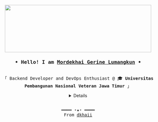 <p align="center">
  <img src="https://giphy.com/embed/l378B1B0BqDHJPmJG" width="480" height="156" frameBorder="0" class="giphy-embed"/>
</p>

<h3 align="center"><samp>• Hello! I am <b><a rel="nofollow noopener noreferrer" target="_blank" href="https://kevincui.dev">Mordekhai Gerine Lumangkun</a> •</b></samp></h3>

<p align="center"><br>
  <samp>
    「 Backend Developer and DevOps Enthusiast @ 🎓 <b>Universitas Pembangunan Nasional Veteran Jawa Timur</b> 」<br>
  </samp>
</p>

<details align="center" id="details">
  <p align="center">
    <p><b><samp>Language and Tools I Use</samp></b></p></b></b>
    <p align="center">
    <img alt="JavaScript" src="https://img.shields.io/badge/javascript-%23323330.svg?style=for-the-badge&logo=javascript&logoColor=%23F7DF1E"/>
    <img alt="Go" src="https://img.shields.io/badge/go-%2300ADD8.svg?style=for-the-badge&logo=go&logoColor=white"/>
    <img alt="PHP" src="https://img.shields.io/badge/php-%23777BB4.svg?style=for-the-badge&logo=php&logoColor=white"/>
    <img alt="Git" src="https://img.shields.io/badge/git-%23F05033.svg?style=for-the-badge&logo=git&logoColor=white"/>
    <img alt="Docker" src="https://img.shields.io/badge/docker-%230db7ed.svg?style=for-the-badge&logo=docker&logoColor=white"/>
    <img alt="Postgres" src="https://img.shields.io/badge/postgres-%23316192.svg?style=for-the-badge&logo=postgresql&logoColor=white"/>
    </p>
    <p id="med"><b><samp>My Social Media</samp></b></p>
    <p align="center">
    <a href="https://www.instagram.com/gerinmordekhaii/"><img src="https://img.shields.io/badge/Instagram-E4405F?style=for-the-badge&logo=instagram&logoColor=white"></a>
    <a href="https://www.linkedin.com/in/mordekhaigerin/"><img src="https://img.shields.io/badge/LinkedIn-0077B5?style=for-the-badge&logo=linkedin&logoColor=white"></a>
    <br>
    <a href="https://github.com/dkhaii">
      <img height="180em" src="https://github-readme-stats.vercel.app/api?username=dkhaii&show_icons=true&hide_border=true&hide=issues&title_color=5391FE&icon_color=000000&text_color=555"/>
      <!-- <img height="180em" src="https://github-readme-stats-eight-theta.vercel.app/api/top-langs/?username=dkhaii&layout=compact&langs_count=8&theme=algolia"/> -->
    </a>
  </p>
</details>
<br>
<samp>
  <p align="center">
    ════ ⋆★⋆ ════<br>
    From <a href="https://github.com/dkhaii/dekhaii">dkhaii</a>
  </p>
</samp>
